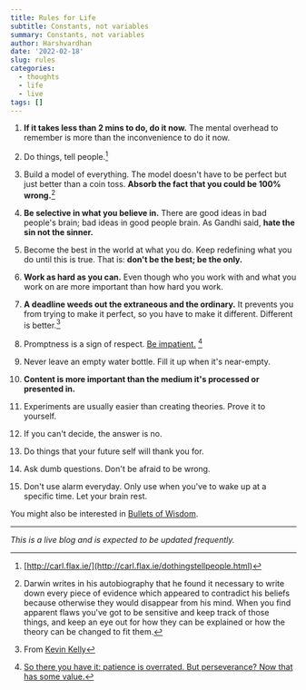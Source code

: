 ```yaml
---
title: Rules for Life
subtitle: Constants, not variables
summary: Constants, not variables
author: Harshvardhan
date: '2022-02-18'
slug: rules
categories:
  - thoughts
  - life
  - live
tags: []
---
```


1.  **If it takes less than 2 mins to do, do it now.** The mental overhead to remember is more than the inconvenience to do it now.

2.  Do things, tell people.[^1]

3.  Build a model of everything. The model doesn't have to be perfect but just better than a coin toss. **Absorb the fact that you could be 100% wrong.**[^2]

4.  **Be selective in what you believe in.** There are good ideas in bad people's brain; bad ideas in good people brain. As Gandhi said, **hate the sin not the sinner.**

5.  Become the best in the world at what you do. Keep redefining what you do until this is true. That is: **don't be the best; be the only.**

6.  **Work as hard as you can.** Even though who you work with and what you work on are more important than how hard you work.

7.  **A deadline weeds out the extraneous and the ordinary.** It prevents you from trying to make it perfect, so you have to make it different. Different is better.[^3]

8.  Promptness is a sign of respect. [Be impatient.](https://www.benkuhn.net/impatient/) [^4]

9.  Never leave an empty water bottle. Fill it up when it's near-empty.

10. **Content is more important than the medium it's processed or presented in.**

11. Experiments are usually easier than creating theories. Prove it to yourself.

12. If you can't decide, the answer is no.

13. Do things that your future self will thank you for.

14. Ask dumb questions. Don't be afraid to be wrong.

15. Don't use alarm everyday. Only use when you've to wake up at a specific time. Let your brain rest.

[^1]: [http://carl.flax.ie/](http://carl.flax.ie/dothingstellpeople.html)

[^2]: Darwin writes in his autobiography that he found it necessary to write down every piece of evidence which appeared to contradict his beliefs because otherwise they would disappear from his mind. When you find apparent flaws you've got to be sensitive and keep track of those things, and keep an eye out for how they can be explained or how the theory can be changed to fit them.

[^3]: From [Kevin Kelly](https://kk.org/thetechnium/68-bits-of-unsolicited-advice/)

[^4]: [So there you have it: patience is overrated. But perseverance? Now that has some value.](https://chrisguillebeau.com/be-persistent-and-impatient)

You might also be interested in [Bullets of Wisdom](/wise/ "Bullets of Wisdom").

------------------------------------------------------------------------

*This is a live blog and is expected to be updated frequently.*
